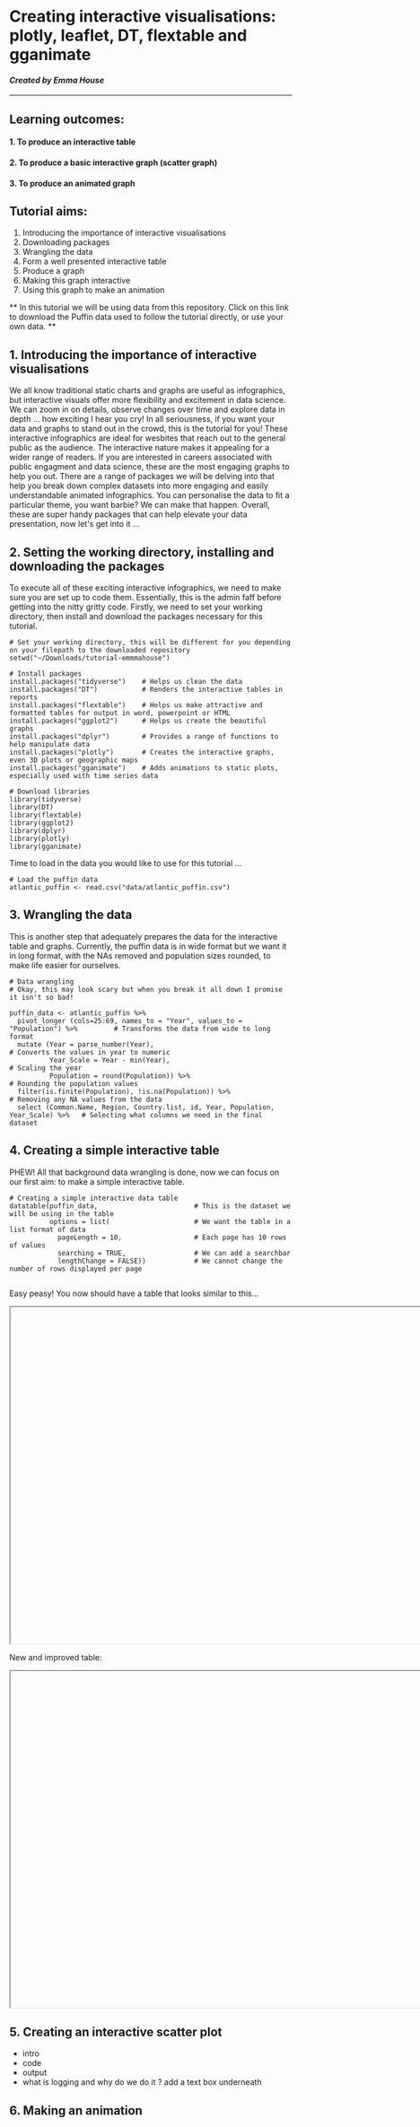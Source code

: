 # Creating interactive visualisations: plotly, leaflet, DT, flextable and gganimate 
#### *Created by Emma House*
---

## Learning outcomes:
#### 1. To produce an interactive table 
#### 2. To produce a basic interactive graph (scatter graph) 
#### 3. To produce an animated graph 

## Tutorial aims: 
1. Introducing the importance of interactive visualisations
2. Downloading packages
3. Wrangling the data
4. Form a well presented interactive table
5. Produce a graph
6. Making this graph interactive
7. Using this graph to make an animation

** In this tutorial we will be using data from this repository. Click on this link to download the Puffin data used to follow the tutorial directly, or use your own data. **

## 1. Introducing the importance of interactive visualisations 
We all know traditional static charts and graphs are useful as infographics, but interactive visuals offer more flexibility and excitement in data science. We can zoom in on details, observe changes over time and explore data in depth ... how exciting I hear you cry! In all seriousness, if you want your data and graphs to stand out in the crowd, this is the tutorial for you! These interactive infographics are ideal for wesbites that reach out to the general public as the audience. The interactive nature makes it appealing for a wider range of readers. If you are interested in careers associated with public engagment and data science, these are the most engaging graphs to help you out. There are a range of packages we will be delving into that help you break down complex datasets into more engaging and easily understandable animated infographics. You can personalise the data to fit a particular theme, you want barbie? We can make that happen.  Overall, these are super handy packages that can help elevate your data presentation, now let's get into it ...

## 2. Setting the working directory, installing and downloading the packages 
To execute all of these exciting interactive infographics, we need to make sure you are set up to code them. Essentially, this is the admin faff before getting into the nitty gritty code. Firstly, we need to set your working directory, then install and download the packages necessary for this tutorial. 

```
# Set your working directory, this will be different for you depending on your filepath to the downloaded repository 
setwd("~/Downloads/tutorial-emmmahouse")

# Install packages 
install.packages("tidyverse")    # Helps us clean the data
install.packages("DT")           # Renders the interactive tables in reports 
install.packages("flextable")    # Helps us make attractive and formatted tables for output in word, powerpoint or HTML 
install.packages("ggplot2")      # Helps us create the beautiful graphs
install.packages("dplyr")        # Provides a range of functions to help manipulate data
install.packages("plotly")       # Creates the interactive graphs, even 3D plots or geographic maps
install.packages("gganimate")    # Adds animations to static plots, especially used with time series data

# Download libraries 
library(tidyverse)
library(DT)
library(flextable)
library(ggplot2)
library(dplyr)
library(plotly)
library(gganimate) 
```
Time to load in the data you would like to use for this tutorial ...
```
# Load the puffin data 
atlantic_puffin <- read.csv("data/atlantic_puffin.csv")
```

## 3. Wrangling the data
This is another step that adequately prepares the data for the interactive table and graphs. Currently, the puffin data is in wide format but we want it in long format, with the NAs removed and population sizes rounded, to make life easier for ourselves.  
```
# Data wrangling  
# Okay, this may look scary but when you break it all down I promise it isn't so bad!

puffin_data <- atlantic_puffin %>% 
  pivot_longer (cols=25:69, names_to = "Year", values_to = "Population") %>%         # Transforms the data from wide to long format 
  mutate (Year = parse_number(Year),                                                 # Converts the values in year to numeric                    
          Year_Scale = Year - min(Year),                                             # Scaling the year 
          Population = round(Population)) %>%                                        # Rounding the population values
  filter(is.finite(Population), !is.na(Population)) %>%                              # Removing any NA values from the data
  select (Common.Name, Region, Country.list, id, Year, Population, Year_Scale) %>%   # Selecting what columns we need in the final dataset

```

## 4. Creating a simple interactive table
PHEW! All that background data wrangling is done, now we can focus on our first aim: to make a simple interactive table. 

```
# Creating a simple interactive data table 
datatable(puffin_data,                        # This is the dataset we will be using in the table
          options = list(                     # We want the table in a list format of data
            pageLength = 10,                  # Each page has 10 rows of values
            searching = TRUE,                 # We can add a searchbar
            lengthChange = FALSE))            # We cannot change the number of rows displayed per page
 

```
Easy peasy! You now should have a table that looks similar to this...

<iframe "figures/interactive_table.html"="https://github.com/EdDataScienceEES/tutorial-emmmahouse/blob/master/figures/interactive_table.html" width = "800" height = "600"></iframe>




New and improved table:

<iframe "figures/improved_interactive_table.html" ="https://github.com/EdDataScienceEES/tutorial-emmmahouse/blob/master/figures/improved_interactive_table.html" width = "800" height = "600"></iframe>


## 5. Creating an interactive scatter plot

- intro
- code
- output
- what is logging and why do we do it ? add a text box underneath

## 6. Making an animation 
